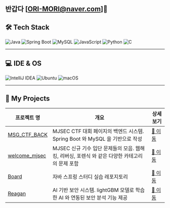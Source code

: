 ## 반갑다 [ORI-MORI@naver.com]👋

## 🛠 Tech Stack

![Java](https://img.shields.io/badge/Java-007396?style=flat&logo=java&logoColor=white)
![Spring Boot](https://img.shields.io/badge/SpringBoot-6DB33F?style=flat&logo=spring-boot&logoColor=white)
![MySQL](https://img.shields.io/badge/MySQL-4479A1?style=flat&logo=mysql&logoColor=white)
![JavaScript](https://img.shields.io/badge/JavaScript-F7DF1E?style=flat&logo=javascript&logoColor=black)
![Python](https://img.shields.io/badge/Python-3776AB?style=flat&logo=python&logoColor=white)
![C](https://img.shields.io/badge/C-A8B9CC?style=flat&logo=c&logoColor=white)

---

## 💻 IDE & OS

![IntelliJ IDEA](https://img.shields.io/badge/IntelliJIDEA-000000?style=flat&logo=intellijidea&logoColor=white)
![Ubuntu](https://img.shields.io/badge/Ubuntu-E95420?style=flat&logo=ubuntu&logoColor=white)
![macOS](https://img.shields.io/badge/macOS-000000?style=flat&logo=apple&logoColor=white)

---

## 📂 My Projects

| 프로젝트 명 | 개요 | 상세 보기 |
|------------|------|-----------|
| [MSG_CTF_BACK](https://github.com/ORI-MORI/MSG_CTF_BACK) | MJSEC CTF 대회 페이지의 백엔드 시스템. Spring Boot 와 MySQL 을 기반으로 작성 | [🔗 이동](https://github.com/ORI-MORI/MSG_CTF_BACK) |
| [welcome_mjsec](https://github.com/ORI-MORI/welcome_mjsec) | MJSEC 신규 기수 입단 문제들의 모음. 웹해킹, 리버싱, 포렌식 와 같은 다양한 카테고리의 문제 포함 | [🔗 이동](https://github.com/ORI-MORI/welcome_mjsec) |
| [Board](https://github.com/ORI-MORI/board) | 자바 스프링 스터디 실습 레포지토리 | [🔗 이동](https://github.com/ORI-MORI/board) |
| [Reagan](https://github.com/MJSEC-MJU/Reagan) | AI 기반 보안 시스템. lightGBM 모델로 학습한 AI 와 연동된 보안 분석 기능 제공 | [🔗 이동](https://github.com/MJSEC-MJU/Reagan) |
